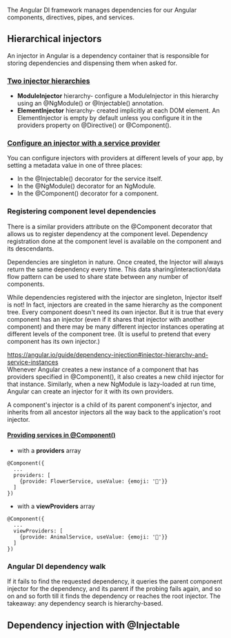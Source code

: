 The Angular DI framework manages dependencies for our Angular components, directives, pipes, and services.

## Hierarchical injectors
An injector in Angular is a dependency container that is responsible for storing dependencies and dispensing them when asked for.

### [Two injector hierarchies](https://angular.io/guide/hierarchical-dependency-injection#two-injector-hierarchies)
- **ModuleInjector** hierarchy- configure a ModuleInjector in this hierarchy using an @NgModule() or @Injectable() annotation.
- **ElementInjector** hierarchy- created implicitly at each DOM element. An ElementInjector is empty by default unless you configure it in the providers property on @Directive() or @Component().


### [Configure an injector with a service provider](https://angular.io/guide/dependency-injection#configure-an-injector-with-a-service-provider)
You can configure injectors with providers at different levels of your app, by setting a metadata value in one of three places:
- In the @Injectable() decorator for the service itself.
- In the @NgModule() decorator for an NgModule.
- In the @Component() decorator for a component.

### Registering component level dependencies
There is a similar providers attribute on the @Component decorator that allows us to register dependency at the component level. Dependency registration done at the component level is available on the component and its descendants.

Dependencies are singleton in nature. Once created, the Injector will always return the same dependency every time.  This data sharing/interaction/data flow pattern can be used to share state between any number of components.

While dependencies registered with the injector are singleton, Injector itself is not! In fact, injectors are created in the same hierarchy as the component tree. Every component doesn't need its own injector. But it is true that every component has an injector (even if it shares that injector with another component) and there may be many different injector instances operating at different levels of the component tree. (It is useful to pretend that every component has its own injector.)

https://angular.io/guide/dependency-injection#injector-hierarchy-and-service-instances  
Whenever Angular creates a new instance of a component that has providers specified in @Component(), it also creates a new child injector for that instance. Similarly, when a new NgModule is lazy-loaded at run time, Angular can create an injector for it with its own providers.

A component's injector is a child of its parent component's injector, and inherits from all ancestor injectors all the way back to the application's root injector.


#### [Providing services in @Component()](https://angular.io/guide/hierarchical-dependency-injection#providing-services-in-component)
- with a **providers** array
```
@Component({
  ...
  providers: [
    {provide: FlowerService, useValue: {emoji: '🌺'}}
  ]
})
```

- with a **viewProviders** array
```
@Component({
  ...
  viewProviders: [
    {provide: AnimalService, useValue: {emoji: '🐶'}}
  ]
})
```


### Angular DI dependency walk
 If it fails to find the requested dependency, it queries the parent component injector for the dependency, and its parent if the probing fails again, and so on and so forth till it finds the dependency or reaches the root injector. The takeaway: any dependency search is hierarchy-based.


## Dependency injection with @Injectable

